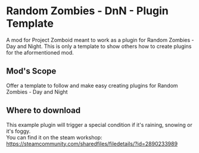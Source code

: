 # Random Zombies - DnN - Plugin Template

A mod for Project Zomboid meant to work as a plugin for Random Zombies - Day and Night.
This is only a template to show others how to create plugins for the aformentioned mod.

## Mod's Scope

Offer a template to follow and make easy creating plugins for Random Zombies - Day and Night

## Where to download

This example plugin will trigger a special condition if it's raining, snowing or it's foggy.  
You can find it on the steam workshop: https://steamcommunity.com/sharedfiles/filedetails/?id=2890233989
